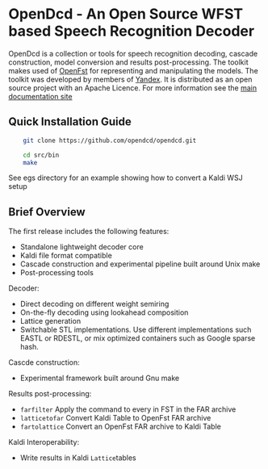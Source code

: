 OpenDcd - An Open Source WFST based Speech Recognition Decoder
=================

OpenDcd is a collection or tools for speech recognition decoding, cascade construction,
model conversion and results post-processing. The toolkit makes used of [OpenFst](http://openfst.org/) for representing and manipulating the models. The toolkit was developed by members of [Yandex](http://yandex.com/). It is distributed as an open source project with an Apache Licence. For more information see the [main documentation site](https://github.com/opendcd/opendcd.github.io/wiki)


Quick Installation Guide
-------------------------

````bash
    git clone https://github.com/opendcd/opendcd.git
````

````bash
    cd src/bin
    make
````

See egs directory for an example showing how to convert a Kaldi WSJ setup

Brief Overview
---------------

The first release includes the following features:

  - Standalone lightweight decoder core
  - Kaldi file format compatible
  - Cascade construction and experimental pipeline built around Unix make
  - Post-processing tools

Decoder:

  - Direct decoding on different weight semiring
  - On-the-fly decoding using lookahead composition
  - Lattice generation 
  - Switchable STL implementations. Use different implementations such EASTL or RDESTL, or mix optimized containers such as Google sparse hash.

Cascde construction:

  - Experimental framework built around Gnu make

  
Results post-processing:

  - ``farfilter`` Apply the command to every in FST in the FAR archive
  - ``latticetofar`` Convert Kaldi Table to OpenFst FAR archive
  - ``fartolattice`` Convert an OpenFst FAR archive to Kaldi Table

Kaldi Interoperability:

  - Write results in Kaldi `Lattice`tables
